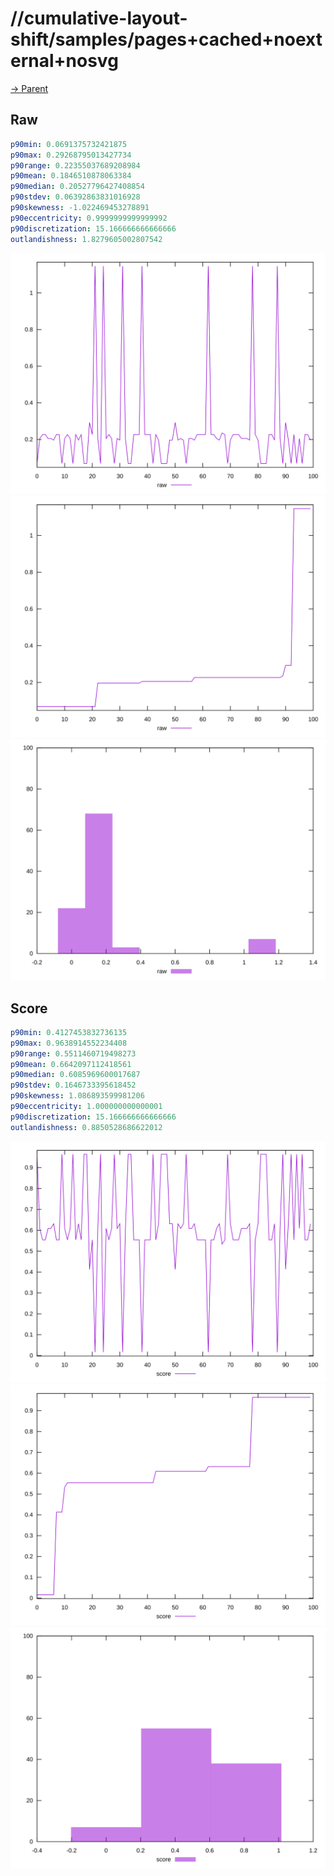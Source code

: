 
# //cumulative-layout-shift/samples/pages+cached+noexternal+nosvg

[→ Parent](../..)


## Raw


```yaml
p90min: 0.0691375732421875
p90max: 0.29268795013427734
p90range: 0.22355037689208984
p90mean: 0.1846510878063384
p90median: 0.20527796427408854
p90stdev: 0.06392863831016928
p90skewness: -1.022469453278891
p90eccentricity: 0.9999999999999992
p90discretization: 15.166666666666666
outlandishness: 1.8279605002807542

```

![PLOT: raw-values](./raw/values.svg)![PLOT: raw-sorted](./raw/sorted.svg)![PLOT: raw-histogram](./raw/histogram.svg)
## Score


```yaml
p90min: 0.4127453832736135
p90max: 0.9638914552234408
p90range: 0.5511460719498273
p90mean: 0.6642097112418561
p90median: 0.6085969600017687
p90stdev: 0.1646733395618452
p90skewness: 1.086893599981206
p90eccentricity: 1.000000000000001
p90discretization: 15.166666666666666
outlandishness: 0.8850528686622012

```

![PLOT: score-values](./score/values.svg)![PLOT: score-sorted](./score/sorted.svg)![PLOT: score-histogram](./score/histogram.svg)